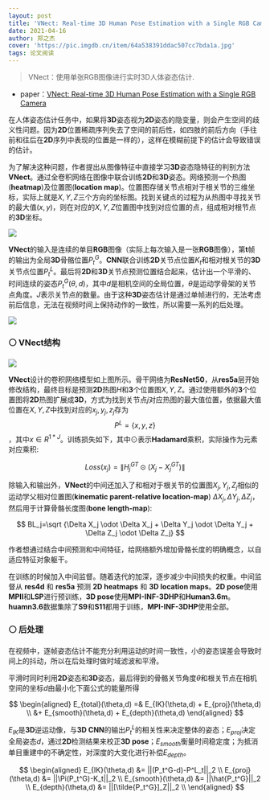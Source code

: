 ```yaml
---
layout: post
title: 'VNect: Real-time 3D Human Pose Estimation with a Single RGB Camera'
date: 2021-04-16
author: 郑之杰
cover: 'https://pic.imgdb.cn/item/64a538391ddac507cc7bda1a.jpg'
tags: 论文阅读
---
```


> VNect：使用单张RGB图像进行实时3D人体姿态估计.

- paper：[VNect: Real-time 3D Human Pose Estimation with a Single RGB Camera](https://arxiv.org/abs/1705.01583)

在人体姿态估计任务中，如果将**3D**姿态视为**2D**姿态的隐变量，则会产生空间的歧义性问题。因为**2D**位置稀疏序列失去了空间的前后性，如四肢的前后方向（手往前和往后在**2D**序列中表现的位置是一样的），这样在模糊前提下的估计会导致错误的估计。

为了解决这种问题，作者提出从图像特征中直接学习**3D**姿态隐特征的判别方法**VNect**。通过全卷积网络在图像中联合训练**2D**和**3D**姿态。网络预测一个热图(**heatmap**)及位置图(**location map**)。位置图存储关节点相对于根关节的三维坐标，实际上就是$X, Y, Z$三个方向的坐标图。找到关键点的过程为从热图中寻找关节的最大值$(x, y)$，则在对应的$X, Y, Z$位置图中找到对应位置的点，组成相对根节点的**3D**坐标。

![](https://pic.imgdb.cn/item/64a628ee1ddac507cc293eee.jpg)

**VNect**的输入是连续的单目**RGB**图像（实际上每次输入是一张**RGB**图像），第**t**帧的输出为全局**3D**骨骼位置$P^G_t$。**CNN**联合训练**2D**关节点位置$K_t$和相对根关节的**3D**关节点位置$P_t^L$。最后将**2D**和**3D**关节点预测位置结合起来，估计出一个平滑的、时间连续的姿态$P^G_t(\theta, d)$，其中$d$是相机空间的全局位置，$\theta$是运动学骨架的关节点角度。$J$表示关节点的数量。由于这种**3D**姿态估计是通过单帧进行的，无法考虑前后信息，无法在视频时间上保持动作的一致性，所以需要一系列的后处理。

![](https://pic.imgdb.cn/item/64a629991ddac507cc2aa652.jpg)

### ⚪ VNect结构

![](https://pic.imgdb.cn/item/64a62c581ddac507cc313aea.jpg)

**VNect**设计的卷积网络模型如上图所示。骨干网络为**ResNet50**，从**res5a**层开始修改结构，最终目标是预测**2D**热图$H$和**3**个位置图$X, Y, Z$。通过使用额外的**3**个位置图将**2D**热图扩展成**3D**，方式为找到关节点$j$对应热图的最大值位置，依据最大值位置在$X, Y, Z$中找到对应的$x_j, y_j, z_j$存为$$P^L=\{x, y, z\}$$，其中$x\in R^{1*J}$。训练损失如下，其中$\odot$表示**Hadamard**乘积，实际操作为元素对应乘积:

$$
Loss(x_j)=\| H^{GT}_j \odot (X_j - X_j^{GT}) \|
$$

除输入和输出外，**VNect**的中间还加入了和相对于根关节的位置图$X_j, Y_j, Z_j$相似的运动学父相对位置图(**kinematic parent-relative location-map**) $\Delta X_j, \Delta Y_j, \Delta Z_j$，然后用于计算骨骼长度图(**bone length-map**):

$$
BL_j=\sqrt {\Delta X_j \odot \Delta X_j + \Delta Y_j \odot \Delta Y_j + \Delta Z_j \odot \Delta Z_j}
$$

作者想通过结合中间预测和中间特征，给网络额外增加骨骼长度的明确概念，以自适应特征对象躯干。

在训练的时候加入中间监督。随着迭代的加深，逐步减少中间损失的权重。中间监督从 **res4d** 和 **res5a** 预测 **2D heatmaps** 和 **3D location maps**。**2D pose**使用**MPII**和**LSP**进行预训练，**3D pose**使用**MPI-INF-3DHP**和**Human3.6m**。**huamn3.6**数据集除了**S9**和**S11**都用于训练，**MPI-INF-3DHP**使用全部。

### ⚪ 后处理

在视频中，逐帧姿态估计不能充分利用运动的时间一致性，小的姿态误差会导致时间上的抖动，所以在后处理时做时域滤波和平滑。

平滑时同时利用**2D**姿态和**3D**姿态，最后得到的骨骼关节角度$\theta$和根关节点在相机空间的坐标$d$由最小化下面公式的能量所得

$$
\begin{aligned}
E_{total}(\theta,d) =& E_{IK}(\theta,d) + E_{proj}(\theta,d) \\
&+ E_{smooth}(\theta,d) + E_{depth}(\theta,d)
\end{aligned}
$$

$E_{IK}$是**3D**逆运动像，与**3D CNN**的输出$P_t^L$的相关性来决定整体的姿态；$E_{proj}$决定全局姿态$d$，通过**2D**检测结果来校正**3D pose**；$E_{smooth}$衡量时间稳定度；为抵消单目重建中的不确定性，对深度的大变化进行补偿$E_{depth}$。

$$
\begin{aligned}
E_{IK}(\theta,d) &= ||(P_t^G-d)-P^L_t||_2 \\
E_{proj}(\theta,d) &= ||\Pi(P_t^G)-K_t||_2 \\
E_{smooth}(\theta,d) &= ||\hat{P_t^G}||_2 \\
E_{depth}(\theta,d) &= ||[\tilde{P_t^G}]_Z||_2 \\
\end{aligned}
$$
